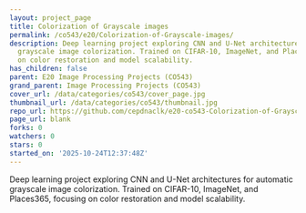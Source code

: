 ```yaml
---
layout: project_page
title: Colorization of Grayscale images
permalink: /co543/e20/Colorization-of-Grayscale-images/
description: Deep learning project exploring CNN and U-Net architectures for automatic
  grayscale image colorization. Trained on CIFAR-10, ImageNet, and Places365, focusing
  on color restoration and model scalability.
has_children: false
parent: E20 Image Processing Projects (CO543)
grand_parent: Image Processing Projects (CO543)
cover_url: /data/categories/co543/cover_page.jpg
thumbnail_url: /data/categories/co543/thumbnail.jpg
repo_url: https://github.com/cepdnaclk/e20-co543-Colorization-of-Grayscale-images
page_url: blank
forks: 0
watchers: 0
stars: 0
started_on: '2025-10-24T12:37:48Z'
---
```


Deep learning project exploring CNN and U-Net architectures for automatic grayscale image colorization. Trained on CIFAR-10, ImageNet, and Places365, focusing on color restoration and model scalability.